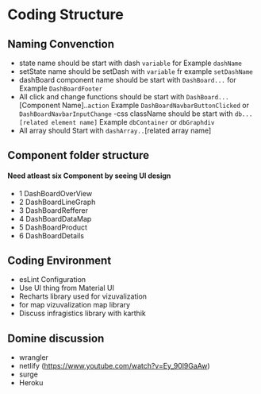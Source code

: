 # Coding Structure 
## Naming Convenction
- state name should be start with dash   `variable` for Example `dashName`
- setState name should be setDash with `variable` fr example `setDashName`
- dashBoard component name should be start with `DashBoard...` for Example `DashBoardFooter`
- All click and change functions should be start with `DashBoard...`[Component Name]..`action` 
Example `DashBoardNavbarButtonClicked` or `DashBoardNavbarInputChange`
-css className should be start with `db...[related element name]` Example `dbContainer` or `dbGraphdiv`
- All array should Start with `dashArray..`[related array name]
## Component folder structure
#### Need atleast six Component by seeing UI design

 - 1 DashBoardOverView
 - 2 DashBoardLineGraph
 - 3 DashBoardRefferer
 - 4 DashBoardDataMap
 - 5 DashBoardProduct
 - 6 DashBoardDetails
 ## Coding Environment
 - esLint Configuration
 - Use UI thing from Material UI 
 - Recharts library used for vizuvalization 
 - for map vizuvalization map library
 - Discuss infragistics library with karthik
 ## Domine discussion
 - wrangler 
 - netlify (https://www.youtube.com/watch?v=Ey_90l9GaAw)
 - surge 
 - Heroku

  
